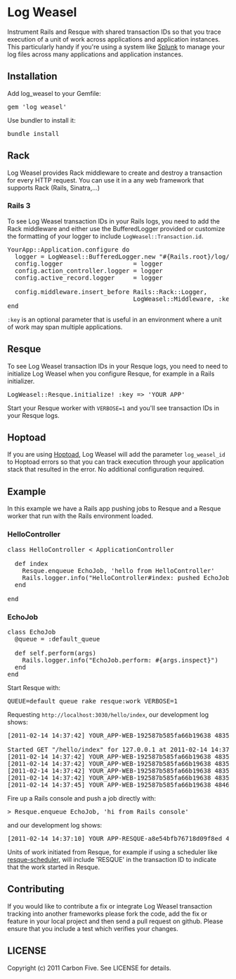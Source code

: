 # Log Weasel

Instrument Rails and Resque with shared transaction IDs so that you trace execution of a unit of work across
applications and application instances.
This particularly handy if you're using a system like <a href="http://www.splunk.com">Splunk</a> to manage your log
files across many applications and application instances.

## Installation

Add log_weasel to your Gemfile:

<pre>
gem 'log_weasel'
</pre>

Use bundler to install it:

<pre>
bundle install
</pre>

## Rack

Log Weasel provides Rack middleware to create and destroy a transaction for every HTTP request. You can use it
in a any web framework that supports Rack (Rails, Sinatra,...)

### Rails 3

To see Log Weasel transaction IDs in your Rails logs, you need to add the Rack middleware and
either use the BufferedLogger provided or customize the formatting of your logger to include
<code>LogWeasel::Transaction.id</code>.

<pre>
YourApp::Application.configure do
  logger = LogWeasel::BufferedLogger.new "#{Rails.root}/log/#{Rails.env}.log"
  config.logger                   = logger
  config.action_controller.logger = logger
  config.active_record.logger     = logger

  config.middleware.insert_before Rails::Rack::Logger,
                                  LogWeasel::Middleware, :key => 'YOUR_APP'
end
</pre>

<code>:key</code> is an optional parameter that is useful in an environment where a unit of work may span multiple applications.

## Resque

To see Log Weasel transaction IDs in your Resque logs, you need to need to initialize Log Weasel
when you configure Resque, for example in a Rails initializer.

<pre>
LogWeasel::Resque.initialize! :key => 'YOUR_APP'
</pre>

Start your Resque worker with <code>VERBOSE=1</code> and you'll see transaction IDs in your Resque logs.

## Hoptoad

If you are using <a href="http://hoptoadapp.com">Hoptoad</a>, Log Weasel will add the parameter <code>log_weasel_id</code>
to Hoptoad errors so that you can track execution through your application stack that resulted in the error. No additional
configuration required.

## Example

In this example we have a Rails app pushing jobs to Resque and a Resque worker that run with the Rails environment loaded.

### HelloController

<pre>
class HelloController &lt; ApplicationController

  def index
    Resque.enqueue EchoJob, 'hello from HelloController'
    Rails.logger.info("HelloController#index: pushed EchoJob")
  end

end
</pre>

### EchoJob

<pre>
class EchoJob
  @queue = :default_queue

  def self.perform(args)
    Rails.logger.info("EchoJob.perform: #{args.inspect}")
  end
end
</pre>

Start Resque with:

<pre>
QUEUE=default_queue rake resque:work VERBOSE=1
</pre>

Requesting <code>http://localhost:3030/hello/index</code>, our development log shows:

<pre>
[2011-02-14 14:37:42] YOUR_APP-WEB-192587b585fa66b19638 48353 INFO

Started GET "/hello/index" for 127.0.0.1 at 2011-02-14 14:37:42 -0800
[2011-02-14 14:37:42] YOUR_APP-WEB-192587b585fa66b19638 48353 INFO   Processing by HelloController#index as HTML
[2011-02-14 14:37:42] YOUR_APP-WEB-192587b585fa66b19638 48353 INFO HelloController#index: pushed EchoJob
[2011-02-14 14:37:42] YOUR_APP-WEB-192587b585fa66b19638 48353 INFO Rendered hello/index.html.erb within layouts/application (1.8ms)
[2011-02-14 14:37:42] YOUR_APP-WEB-192587b585fa66b19638 48353 INFO Completed 200 OK in 14ms (Views: 6.4ms | ActiveRecord: 0.0ms)
[2011-02-14 14:37:45] YOUR_APP-WEB-192587b585fa66b19638 48461 INFO EchoJob.perform: "hello from HelloController"
</pre>

Fire up a Rails console and push a job directly with:

<pre>
> Resque.enqueue EchoJob, 'hi from Rails console'
</pre>

and our development log shows:

<pre>
[2011-02-14 14:37:10] YOUR_APP-RESQUE-a8e54bfb76718d09f8ed 48453 INFO EchoJob.perform: "hi from Rails console"
</pre>

Units of work initiated from Resque, for example if using a scheduler like
<a href="https://github.com/bvandenbos/resque-scheduler">resque-scheduler</a>,
will include 'RESQUE' in the transaction ID to indicate that the work started in Resque.

## Contributing

If you would like to contribute a fix or integrate Log Weasel transaction tracking into another frameworks
please fork the code, add the fix or feature in your local project and then send a pull request on github.
Please ensure that you include a test which verifies your changes.


## LICENSE

Copyright (c) 2011 Carbon Five. See LICENSE for details.